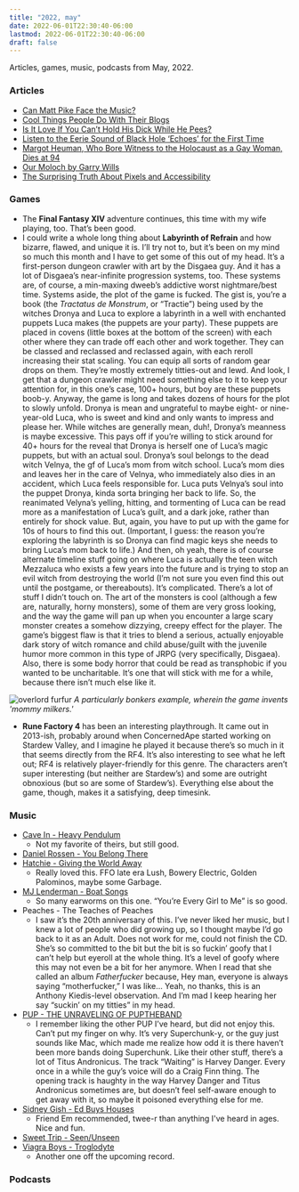 ```yaml
---
title: "2022, may"
date: 2022-06-01T22:30:40-06:00
lastmod: 2022-06-01T22:30:40-06:00
draft: false
---
```


Articles, games, music, podcasts from May, 2022.

<!--more-->

### Articles
* [Can Matt Pike Face the Music?](https://web.archive.org/web/20220530063507/https://www.npr.org/2022/05/19/1080581581/can-matt-pike-face-the-music)
* [Cool Things People Do With Their Blogs](https://web.archive.org/web/20220428034812/https://brainbaking.com/post/2022/04/cool-things-people-do-with-their-blogs/)
* [Is It Love If You Can’t Hold His Dick While He Pees?](https://web.archive.org/web/20220521161035/https://melmagazine.com/en-us/story/hold-his-dick-while-he-pees-meme)
* [Listen to the Eerie Sound of Black Hole ‘Echoes’ for the First Time](https://web.archive.org/web/20220505211952/https://www.vice.com/en/article/wxdmqn/listen-to-the-eerie-sound-of-black-hole-echoes-for-the-first-time)
* [Margot Heuman, Who Bore Witness to the Holocaust as a Gay Woman, Dies at 94](http://web.archive.org/web/20220531111100/https://www.nytimes.com/2022/05/27/world/europe/margot-heuman-dead.html/)
* [Our Moloch by Garry Wills](https://web.archive.org/web/20220529212015/https://www.nybooks.com/daily/2012/12/15/our-moloch/)
* [The Surprising Truth About Pixels and Accessibility](https://web.archive.org/web/20220525202732/https://www.joshwcomeau.com/css/surprising-truth-about-pixels-and-accessibility/)

### Games
* The **Final Fantasy XIV** adventure continues, this time with my wife playing, too. That’s been good.
* I could write a whole long thing about **Labyrinth of Refrain** and how bizarre, flawed, and unique it is. I’ll try not to, but it’s been on my mind so much this month and I have to get some of this out of my head. It’s a first-person dungeon crawler with art by the Disgaea guy. And it has a lot of Disgaea’s near-infinite progression systems, too. These systems are, of course, a min-maxing dweeb’s addictive worst nightmare/best time. Systems aside, the plot of the game is fucked. The gist is, you’re a book (the *Tractatus de Monstrum*, or “Tractie”) being used by the witches Dronya and Luca to explore a labyrinth in a well with enchanted puppets Luca makes (the puppets are your party). These puppets are placed in covens (little boxes at the bottom of the screen) with each other where they can trade off each other and work together. They can be classed and reclassed and reclassed again, with each reroll increasing their stat scaling. You can equip all sorts of random gear drops on them. They’re mostly extremely titties-out and lewd. And look, I get that a dungeon crawler might need something else to it to keep your attention for, in this one’s case, 100+ hours, but boy are these puppets boob-y. Anyway, the game is long and takes dozens of hours for the plot to slowly unfold. Dronya is mean and ungrateful to maybe eight- or nine-year-old Luca, who is sweet and kind and only wants to impress and please her. While witches are generally mean, duh!, Dronya’s meanness is maybe excessive. This pays off if you’re willing to stick around for 40+ hours for the reveal that Dronya is herself one of Luca’s magic puppets, but with an actual soul. Dronya’s soul belongs to the dead witch Velnya, the gf of Luca’s mom from witch school. Luca’s mom dies and leaves her in the care of Velnya, who immediately also dies in an accident, which Luca feels responsible for. Luca puts Velnya’s soul into the puppet Dronya, kinda sorta bringing her back to life. So, the reanimated Velyna’s yelling, hitting, and tormenting of Luca can be read more as a manifestation of Luca’s guilt, and a dark joke, rather than entirely for shock value. But, again, you have to put up with the game for 10s of hours to find this out. (Important, I guess: the reason you’re exploring the labyrinth is so Dronya can find magic keys she needs to bring Luca’s mom back to life.) And then, oh yeah, there is of course alternate timeline stuff going on where Luca is actually the teen witch Mezzaluca who exists a few years into the future and is trying to stop an evil witch from destroying the world (I’m not sure you even find this out until the postgame, or thereabouts). It’s complicated. There’s a lot of stuff I didn’t touch on. The art of the monsters is cool (although a few are, naturally, horny monsters), some of them are very gross looking, and the way the game will pan up when you encounter a large scary monster creates a somehow dizzying, creepy effect for the player. The game’s biggest flaw is that it tries to blend a serious, actually enjoyable dark story of witch romance and child abuse/guilt with the juvenile humor more common in this type of JRPG (very specifically, Disgaea). Also, there is some body horror that could be read as transphobic if you wanted to be uncharitable. It’s one that will stick with me for a while, because there isn’t much else like it.

![overlord furfur](/imgs/2022-may/furfur.JPG)
*A particularly bonkers example, wherein the game invents 'mommy milkers.'*

* **Rune Factory 4** has been an interesting playthrough. It came out in 2013-ish, probably around when ConcernedApe started working on Stardew Valley, and I imagine he played it because there’s so much in it that seems directly from the RF4. It’s also interesting to see what he left out; RF4 is relatively player-friendly for this genre. The characters aren’t super interesting (but neither are Stardew’s) and some are outright obnoxious (but so are some of Stardew’s). Everything else about the game, though, makes it a satisfying, deep timesink.


### Music
- [Cave In - Heavy Pendulum](https://cavein.bandcamp.com/album/heavy-pendulum "")
	- Not my favorite of theirs, but still good.
- [Daniel Rossen - You Belong There](https://danielrossen.bandcamp.com/album/you-belong-there "")
- [Hatchie - Giving the World Away](https://hatchie.bandcamp.com/ "")
	- Really loved this. FFO late era Lush, Bowery Electric, Golden Palominos, maybe some Garbage.
- [MJ Lenderman - Boat Songs](https://mjlenderman.bandcamp.com/album/boat-songs "")
	- So many earworms on this one. “You’re Every Girl to Me” is so good.
- Peaches - The Teaches of Peaches
	- I saw it’s the 20th anniversary of this. I’ve never liked her music, but I knew a lot of people who did growing up, so I thought maybe I’d go back to it as an Adult. Does not work for me, could not finish the CD. She’s so committed to the bit but the bit is so fuckin’ goofy that I can’t help but eyeroll at the whole thing. It’s a level of goofy where this may not even be a bit for her anymore. When I read that she called an album *Fatherfucker* because, Hey man, everyone is always saying “motherfucker,” I was like… Yeah, no thanks, this is an Anthony Kiedis-level observation. And I’m mad I keep hearing her say “suckin’ on my titties” in my head.
- [PUP - THE UNRAVELING OF PUPTHEBAND](https://puptheband.bandcamp.com/album/the-unraveling-of-puptheband)
	- I remember liking the other PUP I’ve heard, but did not enjoy this. Can’t put my finger on why. It’s very Superchunk-y, or the guy just sounds like Mac, which made me realize how odd it is there haven’t been more bands doing Superchunk. Like their other stuff, there’s a lot of Titus Andronicus. The track “Waiting” is Harvey Danger. Every once in a while the guy’s voice will do a Craig Finn thing. The opening track is haughty in the way Harvey Danger and Titus Andronicus sometimes are, but doesn’t feel self-aware enough to get away with it, so maybe it poisoned everything else for me.
- [Sidney Gish - Ed Buys Houses](https://sidneygish.bandcamp.com/album/ed-buys-houses "")
	- Friend Em recommended, twee-r than anything I've heard in ages. Nice and fun.
- [Sweet Trip - Seen/Unseen](https://sweettrip.bandcamp.com/album/seen-unseen "")
- [Viagra Boys - Troglodyte](https://www.youtube.com/watch?v=a0s1tNzhkOM "")
	- Another one off the upcoming record. 

### Podcasts
